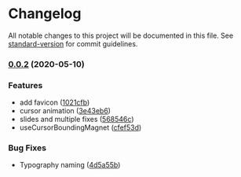 # Changelog

All notable changes to this project will be documented in this file. See [standard-version](https://github.com/conventional-changelog/standard-version) for commit guidelines.

### [0.0.2](https://github.com/FabienGreard/fabiengreard/compare/v2.0.0...v0.0.2) (2020-05-10)

### Features

- add favicon ([1021cfb](https://github.com/FabienGreard/fabiengreard/commit/1021cfba517236994479e0d7007cd38010e81d60))
- cursor animation ([3e43eb6](https://github.com/FabienGreard/fabiengreard/commit/3e43eb672f93d2ced21826d72b960d1154f4e873))
- slides and multiple fixes ([568546c](https://github.com/FabienGreard/fabiengreard/commit/568546c0d1d3ba690ecdf63e056b937d2e5a61cb))
- useCursorBoundingMagnet ([cfef53d](https://github.com/FabienGreard/fabiengreard/commit/cfef53da1e0dfa397a9a5236cbd85f7cdeca6bcf))

### Bug Fixes

- Typography naming ([4d5a55b](https://github.com/FabienGreard/fabiengreard/commit/4d5a55bcdcfe039bd2fbefab24697f44e1e94d00))
